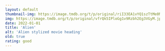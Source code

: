 ```yaml
---
layout: default
thumbnail-img: https://image.tmdb.org/t/p/original/riI33EA1vYQ1szTtMe0NR7TwV1p.png
img: https://image.tmdb.org/t/p/original/vfrQk5IPloGg1v9Rzbh2Eg3VGyM.jpg
date: 2022-01-01
title: 'Alien'
alt: 'Alien stylized movie heading'
old: true
rating: good
---
```

